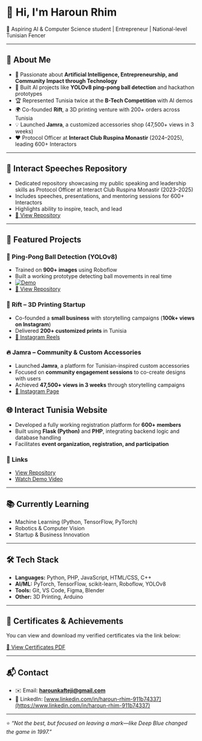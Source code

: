 # 👋 Hi, I'm Haroun Rhim  

🎯 Aspiring AI & Computer Science student | Entrepreneur | National-level Tunisian Fencer

---

## 🚀 About Me
- 🧠 Passionate about **Artificial Intelligence, Entrepreneurship, and Community Impact through Technology**  
- 🤖 Built AI projects like **YOLOv8 ping-pong ball detection** and hackathon prototypes  
- 🏆 Represented Tunisia twice at the **B-Tech Competition** with AI demos  
- 🌍 Co-founded **Rift**, a 3D printing venture with 200+ orders across Tunisia  
- 💡 Launched **Jamra**, a customized accessories shop (47,500+ views in 3 weeks)  
- ❤️ Protocol Officer at **Interact Club Ruspina Monastir** (2024–2025), leading 600+ Interactors  

---

## 🎤 Interact Speeches Repository
- Dedicated repository showcasing my public speaking and leadership skills as Protocol Officer at Interact Club Ruspina Monastir (2023–2025)  
- Includes speeches, presentations, and mentoring sessions for 600+ Interactors  
- Highlights ability to inspire, teach, and lead  
- [🔗 View Repository](https://github.com/Kaftej1/interact-speeches)

---

## 🔬 Featured Projects
### 🏓 Ping-Pong Ball Detection (YOLOv8)  
- Trained on **900+ images** using Roboflow  
- Built a working prototype detecting ball movements in real time  
- [![Demo](docs/demo_preview.png)](https://github.com/Kaftej1/pingpong-detection-yolov8/blob/master/videos/PingPong_Presentation.mp4)  
- [🔗 View Repository](https://github.com/Kaftej1/pingpong-detection-yolov8)



### 💼 Rift – 3D Printing Startup
- Co-founded a **small business** with storytelling campaigns (**100k+ views on Instagram**)  
- Delivered **200+ customized prints** in Tunisia  
- [🔗 Instagram Reels](https://www.instagram.com/rift.tn/reels/)  

### 🔥 Jamra – Community & Custom Accessories
- Launched **Jamra**, a platform for Tunisian-inspired custom accessories  
- Focused on **community engagement sessions** to co-create designs with users  
- Achieved **47,500+ views in 3 weeks** through storytelling campaigns  
- [🔗 Instagram Page](https://www.instagram.com/jamra_glow/)  

## 🌐 Interact Tunisia Website

- Developed a fully working registration platform for **600+ members**  
- Built using **Flask (Python)** and **PHP**, integrating backend logic and database handling  
- Facilitates **event organization, registration, and participation**  

### 🔗 Links
- [View Repository](https://github.com/Kaftej1/interact-website)  
- [Watch Demo Video](https://github.com/Kaftej1/interact-website/raw/master/interact-website.mp4)


---

## 📚 Currently Learning
- Machine Learning (Python, TensorFlow, PyTorch)  
- Robotics & Computer Vision  
- Startup & Business Innovation  

---

## 🛠️ Tech Stack
- **Languages:** Python, PHP, JavaScript, HTML/CSS, C++  
- **AI/ML:** PyTorch, TensorFlow, scikit-learn, Roboflow, YOLOv8  
- **Tools:** Git, VS Code, Figma, Blender  
- **Other:** 3D Printing, Arduino  

---

## 📜 Certificates & Achievements

You can view and download my verified certificates via the link below:

[📄 View Certificates PDF](https://drive.google.com/file/d/1BP8RfLdMcdx0CqSMElxQF2Wf_Fy1Rjm8/view?usp=drive_link)



---

## 📬 Contact
- ✉️ Email: **harounkafteji@gmail.com**  
- 💼 LinkedIn: [www.linkedin.com/in/haroun-rhim-911b74337](https://www.linkedin.com/in/haroun-rhim-911b74337)  

---

⭐️ _“Not the best, but focused on leaving a mark—like Deep Blue changed the game in 1997.”_
